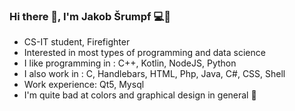 ### Hi there 👋, I'm Jakob Šrumpf 💻🚒

- CS-IT student, Firefighter
- Interested in most types of programming and data science
- I like programming in : C++, Kotlin, NodeJS, Python
- I also work in : C, Handlebars, HTML, Php, Java, C#, CSS, Shell
- Work experience: Qt5, Mysql
- I'm quite bad at colors and graphical design in general 🎨

<!--
**Kikanon/Kikanon** is a ✨ _special_ ✨ repository because its `README.md` (this file) appears on your GitHub profile.

Here are some ideas to get you started:

- 🔭 I’m currently working on ...
- 🌱 I’m currently learning ...
- 👯 I’m looking to collaborate on ...
- 🤔 I’m looking for help with ...
- 💬 Ask me about ...
- 📫 How to reach me: ...
- 😄 Pronouns: ...
- ⚡ Fun fact: ...
-->
